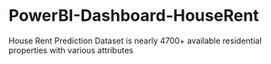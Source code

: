 # PowerBI-Dashboard-HouseRent
House Rent Prediction Dataset is nearly 4700+ available residential properties with various attributes
